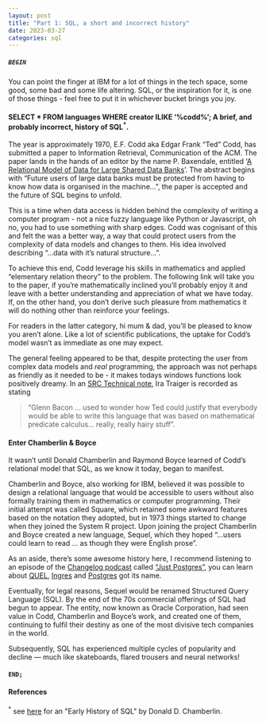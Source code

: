 ```yaml
---
layout: post
title: "Part 1: SQL, a short and incorrect history"
date: 2023-03-27
categories: sql
---
```


##### `BEGIN`

You can point the finger at IBM for a lot of things in the tech space, some good, some bad and some life altering. SQL, or the inspiration for it, is one of those things - feel free to put it in whichever bucket brings you joy.

#### SELECT * FROM languages WHERE creator ILIKE ‘%codd%’; A brief, and probably incorrect, history of SQL<sup>*</sup>.

The year is approximately 1970, E.F. Codd aka Edgar Frank “Ted” Codd, has submitted a paper to Information Retrieval, Communication of the ACM. The paper lands in the hands of an editor by the name P. Baxendale, entitled ‘[A Relational Model of Data for Large Shared Data Banks](https://www.seas.upenn.edu/~zives/03f/cis550/codd.pdf)’. The abstract begins with “Future users of large data banks must be protected from having to know how data is organised in the machine…”, the paper is accepted and the future of SQL begins to unfold.

This is a time when data access is hidden behind the complexity of writing a computer program - not a nice fuzzy language like Python or Javascript, oh no, you had to use something with sharp edges. Codd was cognisant of this and felt the was a better way, a way that could protect users from the complexity of data models and changes to them. His idea involved describing “…data with it’s natural structure…”.

To achieve this end, Codd leverage his skills in mathematics and applied “elementary relation theory” to the problem. The following link will take you to the paper, if you’re mathematically inclined you’ll probably enjoy it and leave with a better understanding and appreciation of what we have today. If, on the other hand, you don’t derive such pleasure from mathematics it will do nothing other than reinforce your feelings.

For readers in the latter category, hi mum & dad, you’ll be pleased to know you aren’t alone. Like a lot of scientific publications, the uptake for Codd’s model wasn’t as immediate as one may expect.

The general feeling appeared to be that, despite protecting the user from complex data models and _real_ programming, the approach was not perhaps as friendly as it needed to be - it makes todays windows functions look positively dreamy. In an [SRC Technical note](www.scs.stanford.edu/~dbg/readings/SRC-1997-018.pdf), Ira Traiger is recorded as stating

> “Glenn Bacon … used to wonder how Ted could justify that everybody would be able to write this language that was based on mathematical predicate calculus… really, really hairy stuff”.

#### Enter Chamberlin & Boyce

It wasn’t until Donald Chamberlin and Raymond Boyce learned of Codd’s relational model that SQL, as we know it today, began to manifest.

Chamberlin and Boyce, also working for IBM, believed it was possible to design a relational language that would be accessible to users without also formally training them in mathematics or computer programming. Their initial attempt was called Square, which retained some awkward features based on the notation they adopted, but in 1973 things started to change when they joined the System R project. Upon joining the project Chamberlin and Boyce created a new language, Sequel, which they hoped “…users could learn to read … as though they were English prose”.

As an aside, there’s some awesome history here, I recommend listening to an episode of the [Changelog podcast](https://changelog.com/) called [“Just Postgres”](https://changelog.com/news/just-postgres-LWm4), you can learn about [QUEL](https://en.wikipedia.org/wiki/QUEL_query_languages), [Ingres](https://en.wikipedia.org/wiki/Ingres_%28database%29) and [Postgres](https://en.wikipedia.org/wiki/PostgreSQL) got its name.

Eventually, for legal reasons, Sequel would be renamed Structured Query Language (SQL). By the end of the 70s commercial offerings of SQL had begun to appear. The entity, now known as Oracle Corporation, had seen value in Codd, Chamberlin and Boyce’s work, and created one of them, continuing to fulfil their destiny as one of the most divisive tech companies in the world.

Subsequently, SQL has experienced multiple cycles of popularity and decline — much like skateboards, flared trousers and neural networks!

#### `END;`

#### __References__
<sup>*</sup> see [here](https://ieeexplore.ieee.org/stamp/stamp.jsp?tp=&arnumber=6359709) for an "Early History of SQL" by Donald D. Chamberlin.
